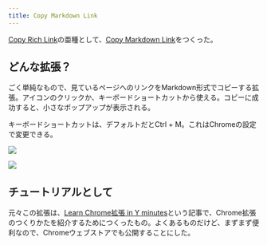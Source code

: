 ```yaml
---
title: Copy Markdown Link
---
```

[Copy Rich Link](https://chrome.google.com/webstore/detail/copy-rich-link/hikiamlgpdcabppakpmemaofmkgknpea)の亜種として、[Copy Markdown Link](https://chrome.google.com/webstore/detail/copy-markdown-link/gkceaaphhbeanfciglgpffnncfpipjpa)をつくった。

どんな拡張？
------

ごく単純なもので、見ているページへのリンクをMarkdown形式でコピーする拡張。アイコンのクリックか、キーボードショートカットから使える。コピーに成功すると、小さなポップアップが表示される。

キーボードショートカットは、デフォルトだとCtrl + M。これはChromeの設定で変更できる。

![](https://lh4.googleusercontent.com/K9mC0n-guekbq3LpyqPfwF_kCkMhArboYRnHoLph2xVQOOr2uo6JAPnXdmU1kb7K5hQlHyu2FuF3iOypbz_33w7Frma_4xeIgD-wltUi5rroAHqB-jZSqLgTp8o-FJuPQSPCMU23QIcGsmRObNV_jvqJ5iIs9Vn1X6A2K0LK2DbVKRUZh7dFJmFl)

![](https://lh4.googleusercontent.com/7tD2n94ouAztxxK7jljaSlAKnijtNhIdxp8o3XtuyE6gShDjox0LcKvmG-vEALLic8mz5rWQ6kDnRP9vArE6fYHbpkq7uV3Ve6OiXnn5ZEnnXZfutILcnpisqgqi_gx5igWDed3NPWdj3p20y2RCiJz8SEtUyYtqiCJ9Vbn9Bp-p-GCw-vywlDdI)

チュートリアルとして
----------

元々この拡張は、[Learn Chrome拡張 in Y minutes](https://r7kamura.com/articles/2022-05-18-learn-chrome-extention-in-y-minutes)という記事で、Chrome拡張のつくりかたを紹介するためにつくったもの。よくあるものだけど、まずまず便利なので、Chromeウェブストアでも公開することにした。
